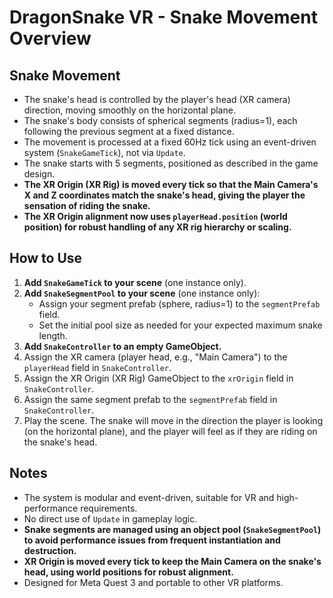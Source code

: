 # DragonSnake VR - Snake Movement Overview

## Snake Movement

- The snake's head is controlled by the player's head (XR camera) direction, moving smoothly on the horizontal plane.
- The snake's body consists of spherical segments (radius=1), each following the previous segment at a fixed distance.
- The movement is processed at a fixed 60Hz tick using an event-driven system (`SnakeGameTick`), not via `Update`.
- The snake starts with 5 segments, positioned as described in the game design.
- **The XR Origin (XR Rig) is moved every tick so that the Main Camera's X and Z coordinates match the snake's head, giving the player the sensation of riding the snake.**
- **The XR Origin alignment now uses `playerHead.position` (world position) for robust handling of any XR rig hierarchy or scaling.**

## How to Use

1. **Add `SnakeGameTick` to your scene** (one instance only).
2. **Add `SnakeSegmentPool` to your scene** (one instance only):
    - Assign your segment prefab (sphere, radius=1) to the `segmentPrefab` field.
    - Set the initial pool size as needed for your expected maximum snake length.
3. **Add `SnakeController` to an empty GameObject.**
4. Assign the XR camera (player head, e.g., "Main Camera") to the `playerHead` field in `SnakeController`.
5. Assign the XR Origin (XR Rig) GameObject to the `xrOrigin` field in `SnakeController`.
6. Assign the same segment prefab to the `segmentPrefab` field in `SnakeController`.
7. Play the scene. The snake will move in the direction the player is looking (on the horizontal plane), and the player will feel as if they are riding on the snake's head.

## Notes

- The system is modular and event-driven, suitable for VR and high-performance requirements.
- No direct use of `Update` in gameplay logic.
- **Snake segments are managed using an object pool (`SnakeSegmentPool`) to avoid performance issues from frequent instantiation and destruction.**
- **XR Origin is moved every tick to keep the Main Camera on the snake's head, using world positions for robust alignment.**
- Designed for Meta Quest 3 and portable to other VR platforms.